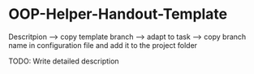 # OOP-Helper-Handout-Template

Descritpion
--> copy template branch
--> adapt to task
--> copy branch name in configuration file and add it to the project folder

TODO: Write detailed description